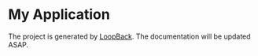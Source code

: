# My Application

The project is generated by [LoopBack](http://loopback.io).
The documentation will be updated ASAP.

